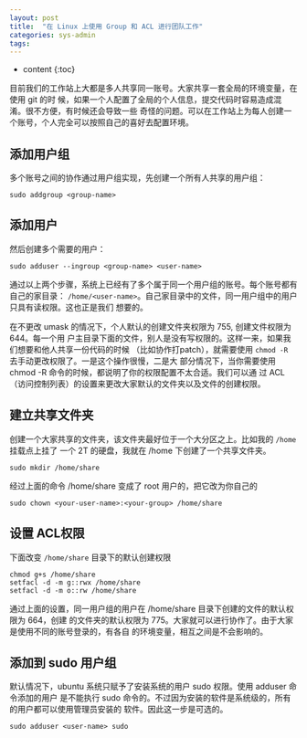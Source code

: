 ```yaml
---
layout: post
title:  "在 Linux 上使用 Group 和 ACL 进行团队工作"
categories: sys-admin
tags:  
---
```


* content
{:toc}

目前我们的工作站上大都是多人共享同一账号。大家共享一套全局的环境变量，在使用 git 的时
候，如果一个人配置了全局的个人信息，提交代码时容易造成混淆。很不方便，有时候还会导致一些
奇怪的问题。可以在工作站上为每人创建一个账号，个人完全可以按照自己的喜好去配置环境。



## 添加用户组

多个账号之间的协作通过用户组实现，先创建一个所有人共享的用户组：

    sudo addgroup <group-name>

## 添加用户

然后创建多个需要的用户：

    sudo adduser --ingroup <group-name> <user-name>

通过以上两个步骤，系统上已经有了多个属于同一个用户组的账号。每个账号都有自己的家目录：
`/home/<user-name>`。自己家目录中的文件，同一用户组中的用户只具有读权限。这也正是我们
想要的。

在不更改 umask 的情况下，个人默认的创建文件夹权限为 755, 创建文件权限为 644。每一个用
户主目录下面的文件，别人是没有写权限的。这样一来，如果我们想要和他人共享一份代码的时候
（比如协作打patch），就需要使用 `chmod -R` 去手动更改权限了。一是这个操作很慢，二是大
部分情况下，当你需要使用 chmod -R 命令的时候，都说明了你的权限配置不太合适。我们可以通
过 ACL（访问控制列表）的设置来更改大家默认的文件夹以及文件的创建权限。

## 建立共享文件夹

创建一个大家共享的文件夹，该文件夹最好位于一个大分区之上。比如我的 `/home` 挂载点上挂了
一个 2T 的硬盘，我就在 /home 下创建了一个共享文件夹。

    sudo mkdir /home/share

经过上面的命令 /home/share 变成了 root 用户的，把它改为你自己的

    sudo chown <your-user-name>:<your-group> /home/share

## 设置 ACL权限

下面改变 `/home/share` 目录下的默认创建权限

    chmod g+s /home/share
    setfacl -d -m g::rwx /home/share
    setfacl -d -m o::rw /home/share

通过上面的设置，同一用户组的用户在 /home/share 目录下创建的文件的默认权限为 664，创建
的文件夹的默认权限为 775。大家就可以进行协作了。由于大家是使用不同的账号登录的，有各自
的环境变量，相互之间是不会影响的。

## 添加到 sudo 用户组

默认情况下，ubuntu 系统只赋予了安装系统的用户 sudo 权限。使用 adduser 命令添加的用户
是不能执行 sudo 命令的。不过因为安装的软件是系统级的，所有的用户都可以使用管理员安装的
软件。因此这一步是可选的。

    sudo adduser <user-name> sudo